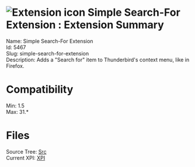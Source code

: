 # ![Extension icon](https://addons.thunderbird.net/user-media/addon_icons/5/5467-64.png?modified=1281052863) Simple Search-For Extension : Extension Summary

Name: Simple Search-For Extension  
Id: 5467  
Slug: simple-search-for-extension  
Description: Adds a "Search for" item to Thunderbird's context menu, like in Firefox.
  

# Compatibility
Min: 1.5  
Max: 31.*  

# Files

Source Tree: [Src](C:/Dev/Thunderbird/ThunderKdB/xall/xOther/5467-simple-search-for-extension/src)  
Current XPI: [XPI](C:/Dev/Thunderbird/ThunderKdB/xall/xOther/5467-simple-search-for-extension/xpi)  



